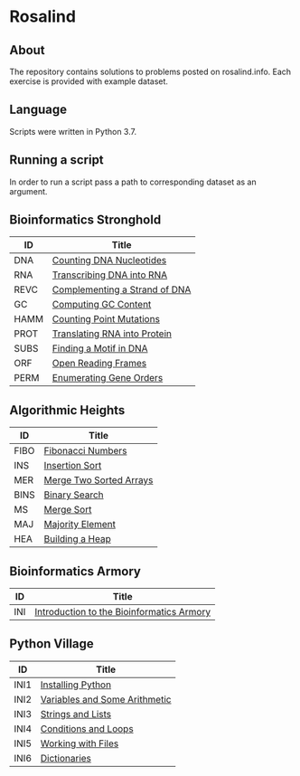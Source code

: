 # Rosalind
## About
The repository contains solutions to problems posted on rosalind.info.
Each exercise is provided with example dataset.   
## Language
Scripts were written in Python 3.7.
## Running a script
In order to run a script pass a path to corresponding dataset as an argument.
## Bioinformatics Stronghold
<center>

ID | Title
---|------
DNA | [Counting DNA Nucleotides](./BioinformaticsStronghold/dna/dna.py)
RNA | [Transcribing DNA into RNA](./BioinformaticsStronghold/rna/rna.py)
REVC | [Complementing a Strand of DNA](./BioinformaticsStronghold/revc/revc.py)
GC | [Computing GC Content](./BioinformaticsStronghold/gc/gc.py)
HAMM | [Counting Point Mutations](./BioinformaticsStronghold/hamm/hamm.py)
PROT | [Translating RNA into Protein](./BioinformaticsStronghold/prot/prot.py)
SUBS | [Finding a Motif in DNA](./BioinformaticsStronghold/subs/subs.py)
ORF | [Open Reading Frames](./BioinformaticsStronghold/orf/orf.py)
PERM | [Enumerating Gene Orders](./BioinformaticsStronghold/perm/perm.py)
<!---    
FIB | Rabbits and Recurrence Relations     
IPRB | Mendel's First Law  
CONS | Consensus and Profile  
FIBD | Mortal Fibonacci Rabbits  
GRPH | Overlap Graphs  
IEV | Calculating Expected Offspring  
LCSM | Finding a Shared Motif  
LIA | Independent Alleles  
MPRT | Finding a Protein Motif  
MRNA | Inferring mRNA from Protein 
PRTM | Calculating Protein Mass  
REVP | Locating Restriction Sites  
SPLC | RNA Splicing  
LEXF | Enumerating k-mers Lexicographically  
LGIS | Longest Increasing Subsequence  
LONG | Genome Assembly as Shortest Superstring  
PMCH | Perfect Matchings and RNA Secondary Structures  
PPER | Partial Permutations  
PROB | Introduction to Random Strings  
SIGN | Enumerating Oriented Gene Orderings  
SSEQ | Finding a Spliced Motif  
TRAN | Transitions and Transversions  
TREE | Completing a Tree  
CAT | Catalan Numbers and RNA Secondary Structures  
CORR | Error Correction in Reads  
INOD | Counting Phylogenetic Ancestors  
KMER | k-Mer Composition  
KMP | Speeding Up Motif Finding  
LCSQ | Finding a Shared Spliced Motif  
LEXV | Ordering Strings of Varying Length Lexicographically  
MMCH | Maximum Matchings and RNA Secondary Structures  
PDST | Creating a Distance Matrix  
REAR | Reversal Distance  
RSTR | Matching Random Motifs  
SSET | Counting Subsets  
ASPC | Introduction to Alternative Splicing  
EDIT | Edit Distance  
EVAL | Expected Number of Restriction Sites  
MOTZ | Motzkin Numbers and RNA Secondary Structures  
NWCK | Distances in Trees  
SCSP | Interleaving Two Motifs  
SETO | Introduction to Set Operations  
SORT | Sorting by Reversals  
SPEC | Inferring Protein from Spectrum  
TRIE | Introduction to Pattern Matching  
CONV | Comparing Spectra with the Spectral Convolution  
CTBL | Creating a Character Table  
DBRU | Constructing a De Bruijn Graph  
EDTA | Edit Distance Alignment  
FULL | Inferring Peptide from Full Spectrum  
INDC | Independent Segregation of Chromosomes  
ITWV | Finding Disjoint Motifs in a Gene  
LREP | Finding the Longest Multiple Repeat  
NKEW | Newick Format with Edge Weights  
RNAS | Wobble Bonding and RNA Secondary Structures  
AFRQ | Counting Disease Carriers  
CTEA | Counting Optimal Alignments  
GLOB | Global Alignment with Scoring Matrix  
SGRA | Using the Spectrum Graph to Infer Peptides  
GCON | Global Alignment with Constant Gap Penalty  
LOCA | Local Alignment with Scoring Matrix  
MGAP | Maximizing the Gap Symbols of an Optimal Alignment  
MULT | Multiple Alignment  
SEXL | Sex-Linked Inheritance  
GAFF | Global Alignment with Scoring Matrix and Affine Gap Penalty
OAP | Overlap Alignment
SIMS | Finding a Motif with Modifications
SMGB | Semiglobal Alignment
LAFF | Local Alignment with Affine Gap Penalty
OSYM | Isolating Symbols in Alignments
MEND | Inferring Genotype from a Pedigree
CSTR | Creating a Character Table from Genetic Strings
WFMD | The Wright-Fisher Model of Genetic Drift
EBIN | Wright-Fisher's Expected Behavior
FOUN | The Founder Effect and Genetic Drift
CUNR | Counting Unrooted Binary Trees
ROOT | Counting Rooted Binary Trees
PCOV | Genome Assembly with Perfect Coverage
ASMQ | Assessing Assembly Quality with N50 and N75
GASM | Genome Assembly Using Reads
---> 
</center>

## Algorithmic Heights
<center>

ID | Title
---|------
FIBO | [Fibonacci Numbers](./AlgorithmicHeights/fibo/fibo.py)
INS | [Insertion Sort](./AlgorithmicHeights/ins/ins.py)
MER | [Merge Two Sorted Arrays](./AlgorithmicHeights/mer/mer.py)
BINS | [Binary Search](./AlgorithmicHeights/bins/bins.py)
MS | [Merge Sort](./AlgorithmicHeights/ms/ms.py)
MAJ | [Majority Element](./AlgorithmicHeights/maj/maj.py)
HEA | [Building a Heap](./AlgorithmicHeights/hea/hea.py)
</center>

## Bioinformatics Armory
<center>

ID | Title
---|------
INI | [Introduction to the Bioinformatics Armory](./BioinformaticsArmory/ini/ini.py)
</center>

## Python Village
<center>

ID | Title
---|------
INI1 | [Installing Python](./PythonVillage/ini1/ini1.py)
INI2 | [Variables and Some Arithmetic](./PythonVillage/ini2/ini2.py)
INI3 | [Strings and Lists](./PythonVillage/ini3/ini3.py)
INI4 | [Conditions and Loops](./PythonVillage/ini4/ini4.py)
INI5 | [Working with Files](./PythonVillage/ini5/ini5.py)
INI6 | [Dictionaries](./PythonVillage/ini6/ini6.py)
</center>